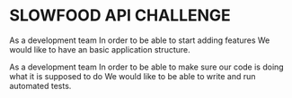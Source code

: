 # SLOWFOOD API CHALLENGE

As a development team
In order to be able to start adding features
We would like to have an basic application structure.

As a development team
In order to be able to make sure our code is doing what it is supposed to do
We would like to be able to write and run automated tests.
